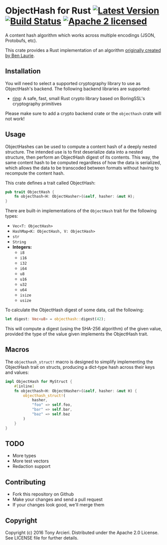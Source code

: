 # ObjectHash for Rust [![Latest Version][crate-image]][crate-link] [![Build Status][build-image]][build-link] [![Apache 2 licensed][license-image]][license-link]

[crate-image]: https://img.shields.io/crates/v/objecthash.svg
[crate-link]: https://crates.io/crates/objecthash
[build-image]: https://travis-ci.org/cryptosphere/objecthash-rs.svg?branch=master
[build-link]: https://travis-ci.org/cryptosphere/objecthash-rs
[license-image]: https://img.shields.io/badge/license-Apache2-blue.svg
[license-link]: https://github.com/cryptosphere/objecthash-rs/blob/master/LICENSE

A content hash algorithm which works across multiple encodings (JSON, Protobufs, etc).

This crate provides a Rust implementation of an algorithm [originally created by Ben Laurie](https://github.com/benlaurie/objecthash).

## Installation

You will need to select a supported cryptography library to use as ObjectHash's backend. The following backend libraries
are supported:

* [ring]: A safe, fast, small Rust crypto library based on BoringSSL's cryptography primitives

[ring]: https://github.com/briansmith/ring

Please make sure to add a crypto backend crate or the `objecthash` crate will not work!

## Usage

ObjectHashes can be used to compute a content hash of a deeply nested structure. The intended use is to first
deserialize data into a nested structure, then perform an ObjectHash digest of its contents. This way, the same
content hash to be computed regardless of how the data is serialized, which allows the data to be transcoded between
formats without having to recompute the content hash.

This crate defines a trait called ObjectHash:

```rust
pub trait ObjectHash {
    fn objecthash<H: ObjectHasher>(&self, hasher: &mut H);
}
```

There are built-in implementations of the `ObjectHash` trait for the
following types:

* `Vec<T: ObjectHash>`
* `HashMap<K: ObjectHash, V: ObjectHash>`
* `str`
* `String`
* **Integers:**
  * `i8`
  * `i16`
  * `i32`
  * `i64`
  * `u8`
  * `u16`
  * `u32`
  * `u64`
  * `isize`
  * `usize`

To calculate the ObjectHash digest of some data, call the following:

```rust
let digest: Vec<u8> = objecthash::digest(42);
```

This will compute a digest (using the SHA-256 algorithm) of the given value, provided the type of the value given
implements the ObjectHash trait.


## Macros

The `objecthash_struct!` macro is designed to simplify implementing the ObjectHash trait on structs, producing
a dict-type hash across their keys and values:

```rust
impl ObjectHash for MyStruct {
    #[inline]
    fn objecthash<H: ObjectHasher>(&self, hasher: &mut H) {
        objecthash_struct!(
            hasher,
            "foo" => self.foo,
            "bar" => self.bar,
            "baz" => self.baz
        )
    }
}
```

## TODO

* More types
* More test vectors
* Redaction support

## Contributing

* Fork this repository on Github
* Make your changes and send a pull request
* If your changes look good, we'll merge them

## Copyright

Copyright (c) 2016 Tony Arcieri. Distributed under the Apache 2.0 License.
See LICENSE file for further details.

